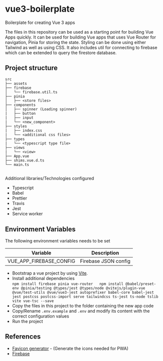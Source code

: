 # vue3-boilerplate
Boilerplate for creating Vue 3 apps  

The files in this repository can be used as a starting point for building Vue Apps quickly. It can be used for building Vue apps that uses Vue Router for navigation, Pinia for storing the state. Styling can be done using either Tailwind as well as using CSS. It also includes util for connecting to firebase which can be extended to query the firestore database.  

## Project structure
```
src
├── assets
├── firebase
│   └── firebase.util.ts
├── pinia
│   ├── <store files>
├── components
│   ├── spinner (Loading spinner)
|   ├── button
|   ├── input
|   └── <new_component>
├── styles
|   ├── index.css
|   └── <additional css files>
├── types
|   └── <typescript type file>
├── views
|   └── <view>
├── App.vue
├── shims.vue.d.ts
└── main.ts
```

## 
Additional libraries/Technologies configured
* Typescript
* Babel
* Prettier
* Travis
* Jest
* Service worker

## Environment Variables
The following environment variables needs to be set

Variable | Description |
------|-------------|
VUE_APP_FIREBASE_CONFIG | Firebase JSON config |

* Bootstrap a vue project by using [Vite](https://github.com/vitejs/vite).
* Install additional dependencies  
``
npm install firebase pinia vue-router  
npm install @babel/preset-env @pinia/testing @types/jest @types/node @vitejs/plugin-vue @vue/test-utils @vue/vue3-jest autoprefixer babel-core babel-jest jest postcss postcss-import serve tailwindcss ts-jest ts-node tslib vite vue-tsc --save
``
* Copy the files in this project to the folder containing the new app code
* Copy/Rename `.env.example` and `.env` and modify its content with the correct configuration values
* Run the project

## References
* [Favicon generator](https://www.favicon-generator.org/) - (Generate the icons needed for PWA)
* [Firebase](https://firebase.google.com/docs/firestore/quickstart#web)
